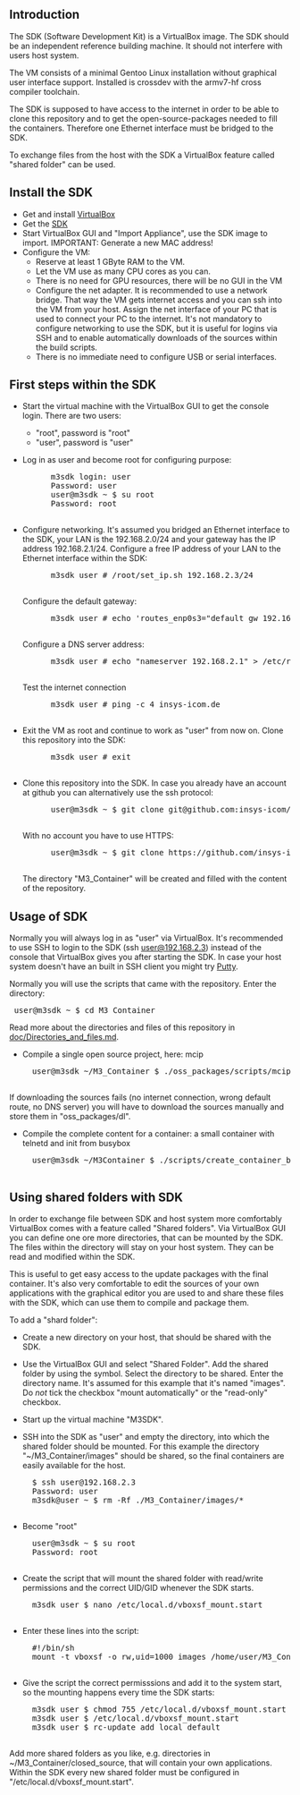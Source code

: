 Introduction
---
The SDK (Software Development Kit) is a VirtualBox image. The SDK should be an independent reference building machine. It should not interfere with users host system. 

The VM consists of a minimal Gentoo Linux installation without graphical user interface support. Installed is crossdev with the armv7-hf cross compiler toolchain. 

The SDK is supposed to have access to the internet in order to be able to clone this repository and to get the open-source-packages needed to fill the containers. Therefore one Ethernet interface must be bridged to the SDK.

To exchange files from the host with the SDK a VirtualBox feature called "shared folder" can be used. 


Install the SDK
---
* Get and install [VirtualBox](https://virtualbox.org)
* Get the [SDK](https://www.insys-icom.de/data/smartbox/M3_SDK_2.ova)
* Start VirtualBox GUI and "Import Appliance", use the SDK image to import. IMPORTANT: Generate a new MAC address!
* Configure the VM:
    * Reserve at least 1 GByte RAM to the VM.
    * Let the VM use as many CPU cores as you can.
    * There is no need for GPU resources, there will be no GUI in the VM
    * Configure the net adapter. It is recommended to use a network bridge. That way the VM gets internet access and you can ssh into the VM from your host. Assign the  net interface of your PC that is used to connect your PC to the internet. It's not mandatory to configure networking to use the SDK, but it is useful for logins via SSH and to enable automatically downloads of the sources within the build scripts.
    * There is no immediate need to configure USB or serial interfaces.


First steps within the SDK
---
* Start the virtual machine with the VirtualBox GUI to get the console login. There are two users:
    * "root", password is "root"
    * "user", password is "user"
* Log in as user and become root for configuring purpose:
    <pre>
        m3sdk login: user
        Password: user
    	user@m3sdk ~ $ su root
    	Password: root
    </pre>
* Configure networking. It's assumed you bridged an Ethernet interface to the SDK, your LAN is the 192.168.2.0/24 and your gateway has the IP address 192.168.2.1/24. 
    Configure a free IP address of your LAN to the Ethernet interface within the SDK:
    <pre>
        m3sdk user # /root/set_ip.sh 192.168.2.3/24
    </pre>
    Configure the default gateway:
    <pre>
        m3sdk user # echo 'routes_enp0s3="default gw 192.168.2.1"' >> /etc/conf.d/net
    </pre>
    Configure a DNS server address:
    <pre>
        m3sdk user # echo "nameserver 192.168.2.1" > /etc/resolv.conf
    </pre>
    Test the internet connection
    <pre>
        m3sdk user # ping -c 4 insys-icom.de
    </pre>
    
* Exit the VM as root and continue to work as "user" from now on. Clone this repository into the SDK:
    <pre>
        m3sdk user # exit
    </pre>
* Clone this repository into the SDK. In case you already have an account at github you can alternatively use the ssh protocol:
    <pre>
        user@m3sdk ~ $ git clone git@github.com:insys-icom/M3_Container.git
    </pre>
    With no account you have to use HTTPS:
    <pre>
        user@m3sdk ~ $ git clone https://github.com/insys-icom/M3_Container.git
    </pre>

    The directory "M3_Container" will be created and filled with the content of the repository.


Usage of SDK
---
Normally you will always log in as "user" via VirtualBox. It's recommended to use SSH to login to the SDK (ssh user@192.168.2.3) instead of the console that VirtualBox gives you after starting the SDK. In case your host system doesn't have an built in SSH client you might try [Putty](http://www.chiark.greenend.org.uk/~sgtatham/putty/ "Putty").

Normally you will use the scripts that came with the repository. Enter the directory:
    <pre>
    user@m3sdk ~ $ cd M3_Container
    </pre>
    Read more about the directories and files of this repository in [doc/Directories_and_files.md]("doc/Directories_and_files.md").

* Compile a single open source project, here: mcip
    <pre>
    user@m3sdk ~/M3_Container $ ./oss_packages/scripts/mcip.sh all
    </pre>
If downloading the sources fails (no internet connection, wrong default route, no DNS server) you will have to download the sources manually and store them in "oss_packages/dl".

* Compile the complete content for a container: a small container with telnetd and init from busybox
    <pre>
    user@m3sdk ~/M3Container $ ./scripts/create_container_busybox.sh -n container_busybox
    </pre>


Using shared folders with SDK
---
In order to exchange file between SDK and host system more comfortably VirtualBox comes with a feature called "Shared folders". Via VirtualBox GUI you can define one ore more directories, that can be mounted by the SDK. The files within the directory will stay on your host system. They can be read and modified within the SDK. 

This is useful to get easy access to the update packages with the final container. It's also very comfortable to edit the sources of your own applications with the graphical editor you are used to and share these files with the SDK, which can use them to compile and package them.

To add a "shard folder": 

* Create a new directory on your host, that should be shared with the SDK. 

* Use the VirtualBox GUI and select "Shared Folder". Add the shared folder by using the symbol. Select the directory to be shared. Enter the directory name. It's assumed for this example that it's named "images". Do _not_ tick the checkbox "mount automatically" or the "read-only" checkbox.

* Start up the virtual machine "M3SDK".

* SSH into the SDK as "user" and empty the directory, into which the shared folder should be mounted. For this example the directory "~/M3_Container/images" should be shared, so the final containers are easily available for the host.
    <pre>
    $ ssh user@192.168.2.3
    Password: user
    m3sdk@user ~ $ rm -Rf ./M3_Container/images/*
    </pre>
    
* Become "root" 
    <pre>
    user@m3sdk ~ $ su root
    Password: root
    </pre>
    
* Create the script that will mount the shared folder with read/write permissions and the correct UID/GID whenever the SDK starts.
    <pre>
    m3sdk user $ nano /etc/local.d/vboxsf_mount.start
    </pre>
    
* Enter these lines into the script:
    <pre>
    #!/bin/sh
    mount -t vboxsf -o rw,uid=1000 images /home/user/M3_Container/images
    </pre>
  
* Give the script the correct permisssions and add it to the system start, so the mounting happens every time the SDK starts:
    <pre>
    m3sdk user $ chmod 755 /etc/local.d/vboxsf_mount.start
    m3sdk user $ /etc/local.d/vboxsf_mount.start
    m3sdk user $ rc-update add local default
    </pre>

Add more shared folders as you like, e.g. directories in ~/M3_Container/closed_source, that will contain your own applications. Within the SDK every new shared folder must be configured in "/etc/local.d/vboxsf_mount.start".